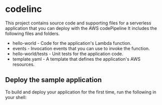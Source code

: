 # codelinc

This project contains source code and supporting files for a serverless application that you can deploy with the AWS codePipeline  It includes the following files and folders.

- hello-world - Code for the application's Lambda function.
- events - Invocation events that you can use to invoke the function.
- hello-world/tests - Unit tests for the application code.
- template.yaml - A template that defines the application's AWS resources.

## Deploy the sample application

To build and deploy your application for the first time, run the following in your shell:
